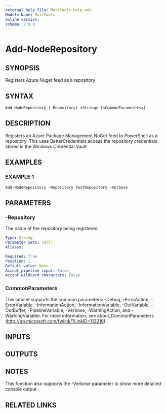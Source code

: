 ```yaml
---
external help file: MattTools-help.xml
Module Name: MattTools
online version:
schema: 2.0.0
---
```


# Add-NodeRepository

## SYNOPSIS
Registers Azure Nuget feed as a repository

## SYNTAX

```
Add-NodeRepository [-Repository] <String> [<CommonParameters>]
```

## DESCRIPTION
Registers an Azure Package Management NuGet feed to PowerShell as a repository.
This uses BetterCredentials access the repository credentials stored in the Windows Credential Vault

## EXAMPLES

### EXAMPLE 1
```
Add-NodeRepository -Repository TestRepository -Verbose
```

## PARAMETERS

### -Repository
The name of the repository being registered

```yaml
Type: String
Parameter Sets: (All)
Aliases:

Required: True
Position: 1
Default value: None
Accept pipeline input: False
Accept wildcard characters: False
```

### CommonParameters
This cmdlet supports the common parameters: -Debug, -ErrorAction, -ErrorVariable, -InformationAction, -InformationVariable, -OutVariable, -OutBuffer, -PipelineVariable, -Verbose, -WarningAction, and -WarningVariable.
For more information, see about_CommonParameters (http://go.microsoft.com/fwlink/?LinkID=113216).

## INPUTS

## OUTPUTS

## NOTES
This function also supports the -Verbose parameter to show more detailed console output

## RELATED LINKS
